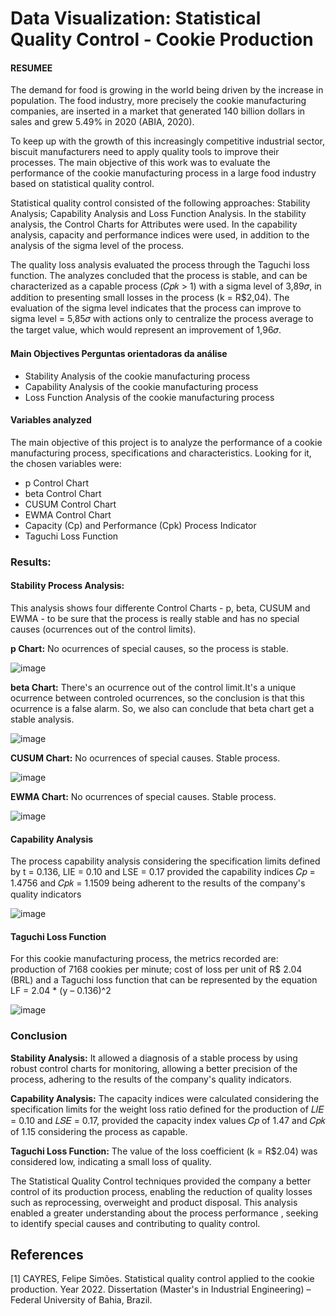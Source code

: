 # Data Visualization: Statistical Quality Control - Cookie Production

#### RESUMEE

The demand for food is growing in the world being driven by the increase in population. The food industry, more precisely the cookie manufacturing companies, are inserted in a market that generated 140 billion dollars in sales and grew 5.49% in 2020 (ABIA, 2020).

To keep up with the growth of this increasingly competitive industrial sector, biscuit manufacturers need to apply quality tools to improve their processes. The main objective of this work was to evaluate the performance of the cookie manufacturing process in a large food industry based on statistical quality control.

Statistical quality control consisted of the following approaches: Stability Analysis; Capability Analysis and Loss Function Analysis. In the stability analysis, the Control Charts for Attributes were used. In the capability analysis, capacity and performance indices were used, in addition to the analysis of the sigma level of the process.

The quality loss analysis evaluated the process through the Taguchi loss function. The analyzes concluded that the process is stable, and can be characterized as a capable process (𝐶𝑝𝑘 > 1)  with a sigma level of 3,89𝜎, in addition to presenting small losses in the process (k = R$2,04).  The evaluation of the sigma level indicates that the process can improve to sigma level = 5,85𝜎 with actions only to centralize the process average to the target value, which would represent an improvement of 1,96𝜎.

#### Main Objectives Perguntas orientadoras da análise

* Stability Analysis of the cookie manufacturing process
* Capability Analysis of the cookie manufacturing process
* Loss Function Analysis of the cookie manufacturing process

#### Variables analyzed

The main objective of this project is to analyze the performance of a cookie manufacturing process, specifications and characteristics. Looking for it, the chosen variables were:

* p Control Chart
* beta  Control Chart
* CUSUM Control Chart
* EWMA  Control Chart
* Capacity (Cp) and Performance (Cpk) Process Indicator
* Taguchi Loss Function

### Results:

#### Stability Process Analysis:

This analysis shows four differente Control Charts - p, beta, CUSUM and EWMA - to be sure that the process is really stable and has no special causes (ocurrences out of the control limits).


**p Chart:** No ocurrences of special causes, so the process is stable.

![image](https://raw.githubusercontent.com/lipecayres/academics/main/cookie_process/images/1.pChart.png)


**beta Chart:** There's an ocurrence out of the control limit.It's a unique ocurrence between controled ocurrences, so the conclusion is that this ocurrence is a false alarm. So, we also can conclude that beta chart get a stable analysis.

![image](https://raw.githubusercontent.com/lipecayres/academics/main/cookie_process/images/2.betaChart.png)


**CUSUM Chart:** No ocurrences of special causes. Stable process.

![image](https://raw.githubusercontent.com/lipecayres/academics/main/cookie_process/images/3.cusumChart.png)


**EWMA Chart:** No ocurrences of special causes. Stable process.

![image](https://raw.githubusercontent.com/lipecayres/academics/main/cookie_process/images/4.ewmaChart.png)


#### Capability Analysis

The process capability analysis considering the specification limits defined by t = 0.136, LIE = 0.10 and LSE = 0.17 provided the capability indices 𝐶𝑝 = 1.4756 and 𝐶𝑝𝑘 = 1.1509 being adherent to the results of the company's quality indicators

![image](https://raw.githubusercontent.com/lipecayres/academics/main/cookie_process/images/5.CapabilityAnalysis.png)


#### Taguchi Loss Function

For this cookie manufacturing process, the metrics recorded are: production of 7168 cookies per minute; cost of loss per unit of R$ 2.04 (BRL) and a Taguchi loss function that can be represented by the equation LF = 2.04 * (y – 0.136)^2

![image](https://raw.githubusercontent.com/lipecayres/academics/main/cookie_process/images/6.TaguchiLossFunction.png)


### Conclusion


**Stability Analysis:** It allowed a diagnosis of a stable process by using robust control charts for monitoring, allowing a better precision of the process, adhering to the results of the company's quality indicators.

**Capability Analysis:** The capacity indices were calculated considering the specification limits for the weight loss ratio defined for the production of 𝐿𝐼𝐸 = 0.10 and 𝐿𝑆𝐸 = 0.17, provided the capacity index values 𝐶𝑝 of 1.47 and 𝐶𝑝𝑘 of 1.15 considering the process as capable.

**Taguchi Loss Function:** The value of the loss coefficient (k = R$2.04) was considered low, indicating a small loss of quality.


The Statistical Quality Control techniques provided the company a better control of its production process, enabling the reduction of quality losses such as reprocessing, overweight and product disposal. This analysis enabled a greater understanding about the process performance , seeking to identify special causes and contributing to quality control.


## References

[1] CAYRES, Felipe Simões. Statistical quality control applied to the cookie production.
Year 2022. Dissertation (Master's in Industrial Engineering) – Federal University of Bahia, Brazil.
